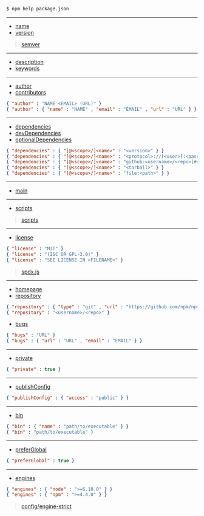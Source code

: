 ```sh
$ npm help package.json
```

---

- [name](https://docs.npmjs.com/files/package.json#name)
- [version](https://docs.npmjs.com/files/package.json#version)

> [semver](./semver.md)

---

- [description](https://docs.npmjs.com/files/package.json#description-1)
- [keywords](https://docs.npmjs.com/files/package.json#keywords)

---

- [author](https://docs.npmjs.com/files/package.json#people-fields-author-contributors)
- [contributors](https://docs.npmjs.com/files/package.json#people-fields-author-contributors)

```json
{ "author" : "NAME <EMAIL> (URL)" }
{ "author" : { "name" : "NAME" , "email" : "EMAIL" , "url" : "URL" } }
```

---

- [dependencies](https://docs.npmjs.com/files/package.json#dependencies)
- [devDependencies](https://docs.npmjs.com/files/package.json#devdependencies)
- [optionalDependencies](https://docs.npmjs.com/files/package.json#optionaldependencies)

```json
{ "dependencies" : { "[@<scope>/]<name>" : "<version>" } }
{ "dependencies" : { "[@<scope>/]<name>" : "<protocol>://[<user>[:<password>]@]<hostname>[:<port>][:][/]<path>[#<commit-ish>]" } }
{ "dependencies" : { "[@<scope>/]<name>" : "github:<username>/<repo>[#<commit-ish>]" } }
{ "dependencies" : { "[@<scope>/]<name>" : "<tarball>" } }
{ "dependencies" : { "[@<scope>/]<name>" : "file:<path>" } }
```

---

- [main](https://docs.npmjs.com/files/package.json#main)

---

- [scripts](https://docs.npmjs.com/files/package.json#scripts)

> [scripts](./scripts.md)

---

- [license](https://docs.npmjs.com/files/package.json#license)

```json
{ "license" : "MIT" }
{ "license" : "(ISC OR GPL-3.0)" }
{ "license" : "SEE LICENSE IN <FILENAME>" }
```

> [spdx.js](https://www.npmjs.com/package/spdx)

---

- [homepage](https://docs.npmjs.com/files/package.json#homepage)
- [repository](https://docs.npmjs.com/files/package.json#repository)

```json
{ "repository" : { "type" : "git" , "url" : "https://github.com/npm/npm.git" } }
{ "repository" : "<username>/<repo>" }
```

- [bugs](https://docs.npmjs.com/files/package.json#bugs)

```json
{ "bugs" : "URL" }
{ "bugs" : { "url" : "URL" , "email" : "EMAIL" } }
```

---

- [private](https://docs.npmjs.com/files/package.json#private)

```json
{ "private" : true }
```

---

- [publishConfig](https://docs.npmjs.com/files/package.json#publishconfig)

```json
{ "publishConfig" : { "access" : "public" } }
```

---

- [bin](https://docs.npmjs.com/files/package.json#bin)

```json
{ "bin" : { "name" : "path/to/executable" } }
{ "bin" : "path/to/executable" }
```

---

- [preferGlobal](https://docs.npmjs.com/files/package.json#preferglobal)

```json
{ "preferGlobal" : true }
```

---

- [engines](https://docs.npmjs.com/files/package.json#engines)

```json
{ "engines" : { "node" : ">=6.10.0" } }
{ "engines" : { "npm" : ">=4.4.0" } }
```

> [config/engine-strict](https://docs.npmjs.com/misc/config#engine-strict)
